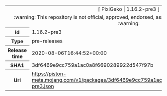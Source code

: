 <html><table>
<tr><td colspan="2" align="center"><img width="0" height="0"><br/>⌈ PixiGeko | 1.16.2-pre3 ⌋<br/><img width="0" height="0"></td></tr>
<tr><td colspan="2" align="center"><img width="0" height="0"><br/>
:warning: This repository is not official, approved, endorsed, associated or connected with Mojang :warning:
<br/><img width="0" height="0"></td></tr>
<tr><th>Id</th><td>1.16.2-pre3</td></tr>
<tr><th>Type</th><td>pre-releases</td></tr>
<tr><th>Release time</th><td>2020-08-06T16:44:52+00:00</td></tr>
<tr><th>SHA1</th><td>3df6469e9cc759a1ac0a8f6690289922d547f97b</td></tr>
<tr><th>Url</th><td><a href="https://piston-meta.mojang.com/v1/packages/3df6469e9cc759a1ac0a8f6690289922d547f97b/1.16.2-pre3.json">https://piston-meta.mojang.com/v1/packages/3df6469e9cc759a1ac0a8f6690289922d547f97b/1.16.2-pre3.json</a></td></tr>
